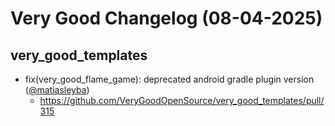 # Very Good Changelog (08-04-2025)

## very_good_templates
- fix(very_good_flame_game): deprecated android gradle plugin version ([@matiasleyba](https://github.com/matiasleyba))
	- https://github.com/VeryGoodOpenSource/very_good_templates/pull/315
